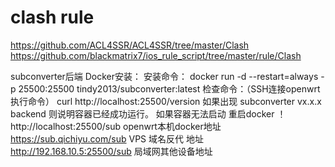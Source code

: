 # clash rule

https://github.com/ACL4SSR/ACL4SSR/tree/master/Clash
https://github.com/blackmatrix7/ios_rule_script/tree/master/rule/Clash

subconverter后端 Docker安装：
安装命令：
docker run -d --restart=always -p 25500:25500 tindy2013/subconverter:latest
检查命令：（SSH连接openwrt执行命令）
curl http://localhost:25500/version
如果出现 subconverter vx.x.x backend 则说明容器已经成功运行。
如果容器无法启动  重启docker ！
http://localhost:25500/sub   openwrt本机docker地址
https://sub.qichiyu.com/sub  VPS 域名反代 地址
http://192.168.10.5:25500/sub 局域网其他设备地址
